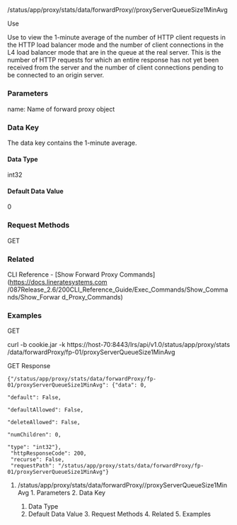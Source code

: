 ##
/status/app/proxy/stats/data/forwardProxy/<name>/proxyServerQueueSize1MinAvg

Use

Use to view the 1-minute average of the number of HTTP client requests in the
HTTP load balancer mode and the number of client connections in the L4 load
balancer mode that are in the queue at the real server. This is the number of
HTTP requests for which an entire response has not yet been received from the
server and the number of client connections pending to be connected to an
origin server.

### Parameters

name: Name of forward proxy object

### Data Key

The data key contains the 1-minute average.

#### Data Type

int32

#### Default Data Value

0

### Request Methods

GET

### Related

CLI Reference - [Show Forward Proxy Commands](https://docs.lineratesystems.com
/087Release_2.6/200CLI_Reference_Guide/Exec_Commands/Show_Commands/Show_Forwar
d_Proxy_Commands)

### Examples

GET

curl -b cookie.jar -k https://host-70:8443/lrs/api/v1.0/status/app/proxy/stats
/data/forwardProxy/fp-01/proxyServerQueueSize1MinAvg

GET Response

    
    
    {"/status/app/proxy/stats/data/forwardProxy/fp-01/proxyServerQueueSize1MinAvg": {"data": 0,
                                                                                      "default": False,
                                                                                      "defaultAllowed": False,
                                                                                      "deleteAllowed": False,
                                                                                      "numChildren": 0,
                                                                                      "type": "int32"},
     "httpResponseCode": 200,
     "recurse": False,
     "requestPath": "/status/app/proxy/stats/data/forwardProxy/fp-01/proxyServerQueueSize1MinAvg"}
    

  1. /status/app/proxy/stats/data/forwardProxy/<name>/proxyServerQueueSize1MinAvg
    1. Parameters
    2. Data Key
      1. Data Type
      2. Default Data Value
    3. Request Methods
    4. Related
    5. Examples

